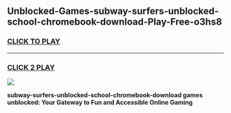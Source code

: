
## Unblocked-Games-subway-surfers-unblocked-school-chromebook-download-Play-Free-o3hs8
<h3>
<a href="https://premium76.site?title=subway-surfers-unblocked-school-chromebook-download&ref=21A">CLICK TO PLAY</a></h3>
<hr>

<h3>
<a href="https://premium76.site?title=subway-surfers-unblocked-school-chromebook-download&ref=21A">CLICK 2 PLAY</a>
  
</h3>

<a href="https://premium76.site?title=subway-surfers-unblocked-school-chromebook-download&ref=21A"><img src="https://clearcache.store/games.png"></a>


**subway-surfers-unblocked-school-chromebook-download games unblocked: Your Gateway to Fun and Accessible Online Gaming**
